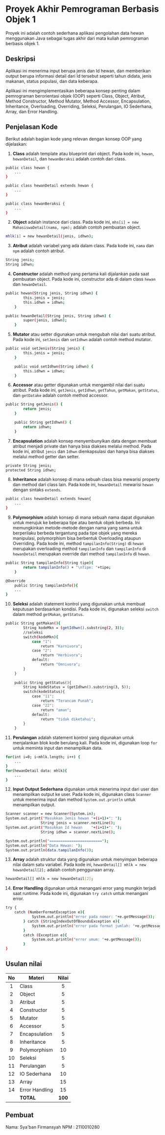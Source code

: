 # Proyek Akhir Pemrograman Berbasis Objek 1

Proyek ini adalah contoh sederhana aplikasi pengolahan data hewan menggunakan Java sebagai tugas akhir dari mata kuliah pemrograman berbasis objek 1.

## Deskripsi

Aplikasi ini menerima input berupa jenis dan Id hewan, dan memberikan output berupa informasi detail dari Id tersebut seperti tahun didata, jenis makanan, status populasi, dan data keberapa.

Aplikasi ini mengimplementasikan beberapa konsep penting dalam pemrograman berorientasi objek (OOP) seperti Class, Object, Atribut, Method Constructor, Method Mutator, Method Accessor, Encapsulation, Inheritance, Overloading, Overriding, Seleksi, Perulangan, IO Sederhana, Array, dan Error Handling.

## Penjelasan Kode

Berikut adalah bagian kode yang relevan dengan konsep OOP yang dijelaskan:

1. **Class** adalah template atau blueprint dari object. Pada kode ini, `hewan`, `hewanDetail`, dan `hewanBeraksi` adalah contoh dari class.

```bash
public class hewan {
    ...
}

public class hewanDetail extends hewan {
    ...
}

public class hewanBeraksi {
    ...
}
```

2. **Object** adalah instance dari class. Pada kode ini, `mhs[i] = new MahasiswaDetail(nama, npm);` adalah contoh pembuatan object.

```bash
mhlk[i] = new hewanDetail(jenis, idhwn);
```

3. **Atribut** adalah variabel yang ada dalam class. Pada kode ini, `nama` dan `npm` adalah contoh atribut.

```bash
String jenis;
String idhwn;
```

4. **Constructor** adalah method yang pertama kali dijalankan pada saat pembuatan object. Pada kode ini, constructor ada di dalam class `hewan` dan `hewanDetail`.

```bash
public hewan(String jenis, String idhwn) {    
        this.jenis = jenis;
        this.idhwn = idhwn;
    }

public hewanDetail(String jenis, String idhwn) {
        super(jenis, idhwn);
    } 
```

5. **Mutator** atau setter digunakan untuk mengubah nilai dari suatu atribut. Pada kode ini, `setJenis` dan `setIdhwn` adalah contoh method mutator.

```bash
public void setJenis(String jenis) {
        this.jenis = jenis;
    }

    public void setIdhwn(String idhwn) {    
        this.idhwn = idhwn;
    }
```

6. **Accessor** atau getter digunakan untuk mengambil nilai dari suatu atribut. Pada kode ini, `getJenis`, `getIdhwn`, `getTahun`, `getMakan`, `getStatus`, dan `getDatake` adalah contoh method accessor.

```bash
public String getJenis() {
        return jenis;
    }

    public String getIdhwn() {
        return idhwn;
    }
```

7. **Encapsulation** adalah konsep menyembunyikan data dengan membuat atribut menjadi private dan hanya bisa diakses melalui method. Pada kode ini, atribut `jenis` dan `Idhwn` dienkapsulasi dan hanya bisa diakses melalui method getter dan setter.

```bash
private String jenis;
protected String idhwn;
```

8. **Inheritance** adalah konsep di mana sebuah class bisa mewarisi property dan method dari class lain. Pada kode ini, `hewanDetail` mewarisi `hewan` dengan sintaks `extends`.

```bash
public class hewanDetail extends hewan{
    ...
}
```

9. **Polymorphism** adalah konsep di mana sebuah nama dapat digunakan untuk merujuk ke beberapa tipe atau bentuk objek berbeda. Ini memungkinkan metode-metode dengan nama yang sama untuk berperilaku berbeda tergantung pada tipe objek yang mereka manipulasi, polymorphism bisa berbentuk Overloading ataupun Overriding. Pada kode ini, method `tampilanInfo(String)` di `hewan` merupakan overloading method `tampilanInfo` dan `tampilanInfo` di `hewanDetail` merupakan override dari method `tampilanInfo` di `hewan`.

```bash
public String tampilanInfo(String tipe){
        return tampilanInfo() + "\nTipe: "+tipe;
    }

@Override
    public String tampilanInfo(){
    ...
}
```

10. **Seleksi** adalah statement kontrol yang digunakan untuk membuat keputusan berdasarkan kondisi. Pada kode ini, digunakan seleksi `switch` dalam method `getMakan`, `getStatus`.

```bash
public String getMakan(){
        String kodeMkn = (getIdhwn().substring(2, 3));
        //seleksi
        switch(kodeMkn){
            case "1":
                return "Karnivora";
            case "2":
                return "Herbivora";
            default:
                return "Omnivora";
        }
    }
    
    public String getStatus(){
        String kodeStatus = (getIdhwn().substring(3, 5));
        switch(kodeStatus){
            case "11":
                return "Terancam Punah";
            case "22":
                return "aman";
            default:
                return "tidak diketahui";
        }
    }
```

11. **Perulangan** adalah statement kontrol yang digunakan untuk menjalankan blok kode berulang kali. Pada kode ini, digunakan loop `for` untuk meminta input dan menampilkan data.

```bash
for(int i=0; i<mhlk.length; i++) {
    ...
}
for(hewanDetail data: mhlk){
    ...
}
```

12. **Input Output Sederhana** digunakan untuk menerima input dari user dan menampilkan output ke user. Pada kode ini, digunakan class `Scanner` untuk menerima input dan method `System.out.println` untuk menampilkan output.

```bash
Scanner scanner = new Scanner(System.in);
System.out.print("Masukkan Jenis hewan "+(i+1)+": ");
                String jenis = scanner.nextLine();
System.out.print("Masukkan Id hewan    "+(i+1)+": ");
                String idhwn = scanner.nextLine();

System.out.println("========================");
System.out.println("Data Hewan: ");
System.out.println(data.tampilanInfo());
```

13. **Array** adalah struktur data yang digunakan untuk menyimpan beberapa nilai dalam satu variabel. Pada kode ini, `hewanDetail[] mhlk = new hewanDetail[2];` adalah contoh penggunaan array.

```bash
hewanDetail[] mhlk = new hewanDetail[2];
```

14. **Error Handling** digunakan untuk menangani error yang mungkin terjadi saat runtime. Pada kode ini, digunakan `try catch` untuk menangani error.

```bash
try {
    catch (NumberFormatException e){
            System.out.println("error pada nomor: "+e.getMessage());
        } catch (StringIndexOutOfBoundsException e){
            System.out.println("error pada format jumlah: "+e.getMessage());
        }
        catch (Exception e){
            System.out.println("error umum: "+e.getMessage());
        }
}
```

## Usulan nilai

| No  | Materi         |  Nilai  |
| :-: | -------------- | :-----: |
|  1  | Class          |    5    |
|  2  | Object         |    5    |
|  3  | Atribut        |    5    |
|  4  | Constructor    |    5    |
|  5  | Mutator        |    5    |
|  6  | Accessor       |    5    |
|  7  | Encapsulation  |    5    |
|  8  | Inheritance    |    5    |
|  9  | Polymorphism   |   10    |
| 10  | Seleksi        |    5    |
| 11  | Perulangan     |    5    |
| 12  | IO Sederhana   |   10    |
| 13  | Array          |   15    |
| 14  | Error Handling |   15    |
|     | **TOTAL**      | **100** |

## Pembuat

Nama: Sya'ban Firmansyah
NPM : 2110010280

